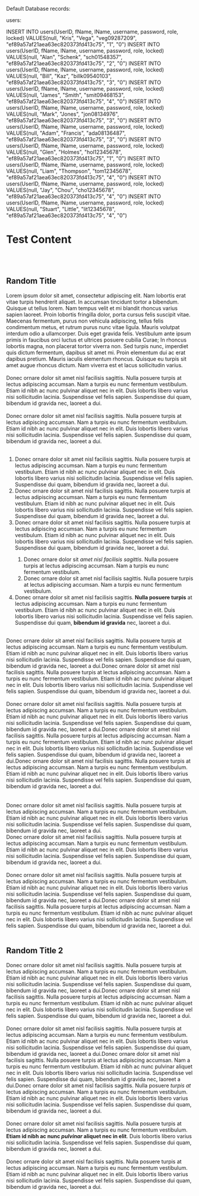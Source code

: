 Default Database records:

users:

INSERT INTO users(UserID, fName, lName, username, password, role, locked) VALUES(null, "Kris", "Vega", "veg09287209", "ef89a57af21aea63ec820373fd413c75", "1", "0")
INSERT INTO users(UserID, fName, lName, username, password, role, locked) VALUES(null, "Alan", "Schenk", "sch01548357", "ef89a57af21aea63ec820373fd413c75", "2", "0")
INSERT INTO users(UserID, fName, lName, username, password, role, locked) VALUES(null, "Bill", "Kaz", "billk09540103", "ef89a57af21aea63ec820373fd413c75", "3", "0")
INSERT INTO users(UserID, fName, lName, username, password, role, locked) VALUES(null, "James", "Smith", "smit09468153", "ef89a57af21aea63ec820373fd413c75", "4", "0")
INSERT INTO users(UserID, fName, lName, username, password, role, locked) VALUES(null, "Mark", "Jones", "jon08134976", "ef89a57af21aea63ec820373fd413c75", "3", "0")
INSERT INTO users(UserID, fName, lName, username, password, role, locked) VALUES(null, "Adam", "Francis", "ada08136487", "ef89a57af21aea63ec820373fd413c75", "3", "0")
INSERT INTO users(UserID, fName, lName, username, password, role, locked) VALUES(null, "Glen", "Holmes", "hol12345678", "ef89a57af21aea63ec820373fd413c75", "1", "0")
INSERT INTO users(UserID, fName, lName, username, password, role, locked) VALUES(null, "Liam", "Thompson", "tom12345678", "ef89a57af21aea63ec820373fd413c75", "4", "0")
INSERT INTO users(UserID, fName, lName, username, password, role, locked) VALUES(null, "Jay", "Chou", "cho12345678", "ef89a57af21aea63ec820373fd413c75", "4", "0")
INSERT INTO users(UserID, fName, lName, username, password, role, locked) VALUES(null, "Stuart", "Little", "lit12345678", "ef89a57af21aea63ec820373fd413c75", "4", "0")








<h1>Test Content</h1><br><br><h2>Random Title</h2>Lorem ipsum dolor sit amet, consectetur adipiscing elit. Nam lobortis 
erat vitae turpis hendrerit aliquet. In accumsan tincidunt tortor a 
bibendum. Quisque ut tellus lorem. Nam tempus velit et mi blandit 
rhoncus varius sapien laoreet. Proin lobortis fringilla dolor, porta 
cursus felis suscipit vitae. Maecenas fermentum, purus non vehicula 
adipiscing, tellus felis condimentum metus, et rutrum purus nunc vitae 
ligula. Mauris volutpat interdum odio a ullamcorper. Duis eget gravida 
felis. Vestibulum ante ipsum primis in faucibus orci luctus et ultrices 
posuere cubilia Curae; In rhoncus lobortis magna, non placerat tortor 
viverra non. Sed turpis nunc, imperdiet quis dictum fermentum, dapibus 
sit amet mi. Proin elementum dui ac erat dapibus pretium. Mauris iaculis
 elementum rhoncus. Quisque eu turpis sit amet augue rhoncus dictum. Nam
 viverra est et lacus sollicitudin varius.
<b></b><br><br>Donec ornare dolor sit amet nisl facilisis sagittis. Nulla posuere 
turpis at lectus adipiscing accumsan. Nam a turpis eu nunc fermentum 
vestibulum. Etiam id nibh ac nunc pulvinar aliquet nec in elit. Duis 
lobortis libero varius nisi sollicitudin lacinia. Suspendisse vel felis 
sapien. Suspendisse dui quam, bibendum id gravida nec, laoreet a dui.<br><br>Donec ornare dolor sit amet nisl facilisis sagittis. Nulla posuere 
turpis at lectus adipiscing accumsan. Nam a turpis eu nunc fermentum 
vestibulum. Etiam id nibh ac nunc pulvinar aliquet nec in elit. Duis 
lobortis libero varius nisi sollicitudin lacinia. Suspendisse vel felis 
sapien. Suspendisse dui quam, bibendum id gravida nec, laoreet a dui.<br><br><ol><li>Donec ornare dolor sit amet nisl facilisis sagittis. Nulla posuere 
turpis at lectus adipiscing accumsan. Nam a turpis eu nunc fermentum 
vestibulum. Etiam id nibh ac nunc pulvinar aliquet nec in elit. Duis 
lobortis libero varius nisi sollicitudin lacinia. Suspendisse vel felis 
sapien. Suspendisse dui quam, bibendum id gravida nec, laoreet a dui.</li><li>Donec ornare dolor sit amet nisl facilisis sagittis. Nulla posuere 
turpis at lectus adipiscing accumsan. Nam a turpis eu nunc fermentum 
vestibulum. Etiam id nibh ac nunc pulvinar aliquet nec in elit. Duis 
lobortis libero varius nisi sollicitudin lacinia. Suspendisse vel felis 
sapien. Suspendisse dui quam, bibendum id gravida nec, laoreet a dui.</li><li>Donec ornare dolor sit amet nisl facilisis sagittis. Nulla posuere 
turpis at lectus adipiscing accumsan. Nam a turpis eu nunc fermentum 
vestibulum. Etiam id nibh ac nunc pulvinar aliquet nec in elit. Duis 
lobortis libero varius nisi sollicitudin lacinia. Suspendisse vel felis 
sapien. Suspendisse dui quam, bibendum id gravida nec, laoreet a dui.</li><ol><li>Donec ornare dolor sit <i>amet nisl facilisis sagittis</i>. Nulla posuere 
turpis at lectus adipiscing accumsan. Nam a turpis eu nunc fermentum 
vestibulum.</li><li>Donec ornare dolor sit amet nisl facilisis sagittis. Nulla posuere 
turpis at lectus adipiscing accumsan. Nam a turpis eu nunc fermentum 
vestibulum.<br></li></ol><li>Donec ornare dolor sit amet nisl facilisis sagittis. <b>Nulla posuere 
turpis</b> at lectus adipiscing accumsan. Nam a turpis eu nunc fermentum 
vestibulum. Etiam id nibh ac nunc pulvinar aliquet nec in elit. Duis 
lobortis libero varius nisi sollicitudin lacinia. Suspendisse vel felis 
sapien. Suspendisse dui quam, <b>bibendum id gravida</b> nec, laoreet a dui.</li></ol><br>Donec ornare dolor sit amet nisl facilisis sagittis. Nulla posuere 
turpis at lectus adipiscing accumsan. Nam a turpis eu nunc fermentum 
vestibulum. Etiam id nibh ac nunc pulvinar aliquet nec in elit. Duis 
lobortis libero varius nisi sollicitudin lacinia. Suspendisse vel felis 
sapien. Suspendisse dui quam, bibendum id gravida nec, laoreet a dui.Donec ornare dolor sit amet nisl facilisis sagittis. Nulla posuere 
turpis at lectus adipiscing accumsan. Nam a turpis eu nunc fermentum 
vestibulum. Etiam id nibh ac nunc pulvinar aliquet nec in elit. Duis 
lobortis libero varius nisi sollicitudin lacinia. Suspendisse vel felis 
sapien. Suspendisse dui quam, bibendum id gravida nec, laoreet a dui.<br><br>Donec ornare dolor sit amet nisl facilisis sagittis. Nulla posuere 
turpis at lectus adipiscing accumsan. Nam a turpis eu nunc fermentum 
vestibulum. Etiam id nibh ac nunc pulvinar aliquet nec in elit. Duis 
lobortis libero varius nisi sollicitudin lacinia. Suspendisse vel felis 
sapien. Suspendisse dui quam, bibendum id gravida nec, laoreet a dui.Donec ornare dolor sit amet nisl facilisis sagittis. Nulla posuere 
turpis at lectus adipiscing accumsan. Nam a turpis eu nunc fermentum 
vestibulum. Etiam id nibh ac nunc pulvinar aliquet nec in elit. Duis 
lobortis libero varius nisi sollicitudin lacinia. Suspendisse vel felis 
sapien. Suspendisse dui quam, bibendum id gravida nec, laoreet a dui.Donec ornare dolor sit amet nisl facilisis sagittis. Nulla posuere 
turpis at lectus adipiscing accumsan. Nam a turpis eu nunc fermentum 
vestibulum. Etiam id nibh ac nunc pulvinar aliquet nec in elit. Duis 
lobortis libero varius nisi sollicitudin lacinia. Suspendisse vel felis 
sapien. Suspendisse dui quam, bibendum id gravida nec, laoreet a dui.<br><br><img alt=""><img src="http://pnpbookseller.files.wordpress.com/2010/12/future_books5.jpg" alt=""><br><br>Donec ornare dolor sit amet nisl facilisis sagittis. Nulla posuere 
turpis at lectus adipiscing accumsan. Nam a turpis eu nunc fermentum 
vestibulum. Etiam id nibh ac nunc pulvinar aliquet nec in elit. Duis 
lobortis libero varius nisi sollicitudin lacinia. Suspendisse vel felis 
sapien. Suspendisse dui quam, bibendum id gravida nec, laoreet a dui.<br>Donec ornare dolor sit amet nisl facilisis sagittis. Nulla posuere 
turpis at lectus adipiscing accumsan. Nam a turpis eu nunc fermentum 
vestibulum. Etiam id nibh ac nunc pulvinar aliquet nec in elit. Duis 
lobortis libero varius nisi sollicitudin lacinia. Suspendisse vel felis 
sapien. Suspendisse dui quam, bibendum id gravida nec, laoreet a dui.<br><br>Donec ornare dolor sit amet nisl facilisis sagittis. Nulla posuere 
turpis at lectus adipiscing accumsan. Nam a turpis eu nunc fermentum 
vestibulum. Etiam id nibh ac nunc pulvinar aliquet nec in elit. Duis 
lobortis libero varius nisi sollicitudin lacinia. Suspendisse vel felis 
sapien. Suspendisse dui quam, bibendum id gravida nec, laoreet a dui.Donec ornare dolor sit amet nisl facilisis sagittis. Nulla posuere 
turpis at lectus adipiscing accumsan. Nam a turpis eu nunc fermentum 
vestibulum. Etiam id nibh ac nunc pulvinar aliquet nec in elit. Duis 
lobortis libero varius nisi sollicitudin lacinia. Suspendisse vel felis 
sapien. Suspendisse dui quam, bibendum id gravida nec, laoreet a dui.<br><br><h2>Random Title 2</h2>Donec ornare dolor sit amet nisl facilisis sagittis. Nulla posuere 
turpis at lectus adipiscing accumsan. Nam a turpis eu nunc fermentum 
vestibulum. Etiam id nibh ac nunc pulvinar aliquet nec in elit. Duis 
lobortis libero varius nisi sollicitudin lacinia. Suspendisse vel felis 
sapien. Suspendisse dui quam, bibendum id gravida nec, laoreet a dui.Donec ornare dolor sit amet nisl facilisis sagittis. Nulla posuere 
turpis at lectus adipiscing accumsan. Nam a turpis eu nunc fermentum 
vestibulum. Etiam id nibh ac nunc pulvinar aliquet nec in elit. Duis 
lobortis libero varius nisi sollicitudin lacinia. Suspendisse vel felis 
sapien. Suspendisse dui quam, bibendum id gravida nec, laoreet a dui.<br><br>Donec ornare dolor sit amet nisl facilisis sagittis. Nulla posuere 
turpis at lectus adipiscing accumsan. Nam a turpis eu nunc fermentum 
vestibulum. Etiam id nibh ac nunc pulvinar aliquet nec in elit. Duis 
lobortis libero varius nisi sollicitudin lacinia. Suspendisse vel felis 
sapien. Suspendisse dui quam, bibendum id gravida nec, laoreet a dui.Donec ornare dolor sit amet nisl facilisis sagittis. Nulla posuere 
turpis at lectus adipiscing accumsan. Nam a turpis eu nunc fermentum 
vestibulum. Etiam id nibh ac nunc pulvinar aliquet nec in elit. Duis 
lobortis libero varius nisi sollicitudin lacinia. Suspendisse vel felis 
sapien. Suspendisse dui quam, bibendum id gravida nec, laoreet a dui.Donec ornare dolor sit amet nisl facilisis sagittis. Nulla posuere<i> 
turpis at</i> lectus adipiscing accumsan. Nam a turpis eu nunc fermentum 
vestibulum. Etiam id nibh ac nunc pulvinar aliquet nec in elit. Duis 
lobortis libero varius nisi sollicitudin lacinia. Suspendisse vel felis 
sapien. Suspendisse dui quam, bibendum id gravida nec, laoreet a dui.<br><br>Donec ornare dolor sit amet nisl facilisis sagittis. Nulla posuere 
turpis at lectus adipiscing accumsan. Nam a turpis eu nunc fermentum 
vestibulum. <b>Etiam id nibh ac nunc <i>pulvinar</i> aliquet nec in elit</b>. Duis 
lobortis libero varius nisi sollicitudin lacinia. Suspendisse vel felis 
sapien. Suspendisse dui quam, bibendum id gravida nec, laoreet a dui.<br><br>Donec ornare dolor sit amet nisl facilisis sagittis. Nulla posuere 
turpis at lectus adipiscing accumsan. Nam a turpis eu nunc fermentum 
vestibulum. Etiam id nibh ac nunc pulvinar aliquet nec in elit. Duis 
lobortis libero varius nisi sollicitudin lacinia. Suspendisse vel felis 
sapien. Suspendisse dui quam, bibendum id gravida nec, laoreet a dui.<br><br><br><br><br><br><br><br><br><br><br><br><br><br><br><br><br><br><br><br><br><br><br><br>
